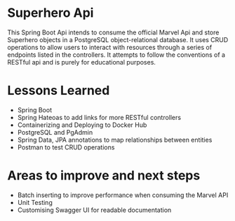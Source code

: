 
# Superhero Api

This Spring Boot Api intends to consume the official Marvel Api and store Superhero objects in a PostgreSQL object-relational database.
It uses CRUD operations to allow users to interact with resources through a series of endpoints listed in the controllers. It attempts to
follow the conventions of a RESTful api and is purely for educational purposes. 

# Lessons Learned

* Spring Boot
* Spring Hateoas to add links for more RESTful controllers
* Containerizing and Deploying to Docker Hub 
* PostgreSQL and PgAdmin 
* Spring Data, JPA annotations to map relationships between entities
* Postman to test CRUD operations 

# Areas to improve and next steps

* Batch inserting to improve performance when consuming the Marvel API
* Unit Testing 
* Customising Swagger UI for readable documentation 


